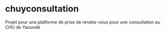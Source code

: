 # chuyconsultation
 Projet pour une platforme de prise de rendez-vous pour une consultation au CHU de Yaoundé
